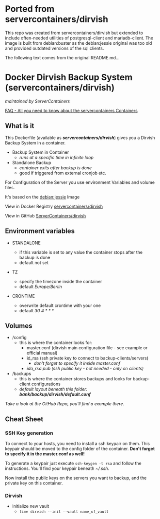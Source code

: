 # Ported from servercontainers/dirvish

This repo was created from servercontainers/dirvish but extended to include
often-needed utilities of postgresql-client and mariadb-client. The image
is built from debian:buster as the debian:jessie original was
too old and provided outdated versions of the sql clients.

The following text comes from the original README.md...

# Docker Dirvish Backup System (servercontainers/dirvish)
_maintained by ServerContainers_

[FAQ - All you need to know about the servercontainers Containers](https://marvin.im/docker-faq-all-you-need-to-know-about-the-marvambass-containers/)

## What is it

This Dockerfile (available as ___servercontainers/dirvish___) gives you a Dirvish Backup System in a container.

- Backup System in Container
    - _runs at a specific time in infinite loop_
- Standalone Backup
    - _container exits after backup is done_
    - good if triggered from external cronjob etc.

For Configuration of the Server you use environment Variables and volume files.

It's based on the [debian:jessie](https://registry.hub.docker.com/_/debian) Image

View in Docker Registry [servercontainers/dirvish](https://registry.hub.docker.com/u/servercontainers/dirvish/)

View in GitHub [ServerContainers/dirvish](https://github.com/ServerContainers/dirvish)

## Environment variables

- STANDALONE
    - if this variable is set to any value the container stops after the backup is done
    - default not set

- TZ
    - specify the timezone inside the container
    - default _Europe/Berlin_

- CRONTIME
    - overwrite default crontime with your one
    - default _30 4 * * *_

## Volumes

- /config
    - this is where the container looks for:
        - master.conf (dirvish main configuration file - see example or official manual)
        - id_rsa (ssh private key to connect to backup-clients/servers)
            - _don't forget to specify it inside master.conf_
        - _ida_rsa.pub (ssh public key - not needed - only on clients)_
- /backups
    - this is where the container stores backups and looks for backup-client configurations
    - _default layout beneath this folder:_ ___bank/backup/dirvish/default.conf___

_Take a look at the GitHub Repo, you'll find a example there._

## Cheat Sheet

### SSH Key generation

To connect to your hosts, you need to install a ssh keypair on them. This keypair should be moved to the config folder of the container. __Don't forget to specify it in the master.conf as well!__

To generate a keypair just execute `ssh-keygen -t rsa` and follow the instructions. You'll find your keypair beneath _~/.ssh_.

Now install the public keys on the servers you want to backup, and the private key on this container.

### Dirvish

- Initialize new vault
    - `time dirvish --init --vault name_of_vault`
